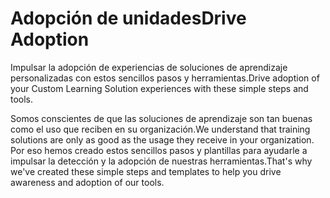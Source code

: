 # <a name="drive-adoption"></a><span data-ttu-id="28752-101">Adopción de unidades</span><span class="sxs-lookup"><span data-stu-id="28752-101">Drive Adoption</span></span>

<span data-ttu-id="28752-102">Impulsar la adopción de experiencias de soluciones de aprendizaje personalizadas con estos sencillos pasos y herramientas.</span><span class="sxs-lookup"><span data-stu-id="28752-102">Drive adoption of your Custom Learning Solution experiences with these simple steps and tools.</span></span> 

<span data-ttu-id="28752-103">Somos conscientes de que las soluciones de aprendizaje son tan buenas como el uso que reciben en su organización.</span><span class="sxs-lookup"><span data-stu-id="28752-103">We understand that training solutions are only as good as the usage they receive in your organization.</span></span>  <span data-ttu-id="28752-104">Por eso hemos creado estos sencillos pasos y plantillas para ayudarle a impulsar la detección y la adopción de nuestras herramientas.</span><span class="sxs-lookup"><span data-stu-id="28752-104">That's why we've created these simple steps and templates to help you drive awareness and adoption of our tools.</span></span>  



